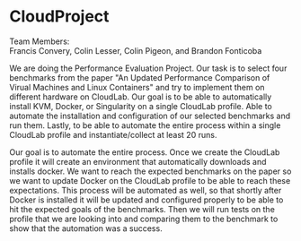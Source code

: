 # CloudProject

Team Members:  
  Francis Convery,
  Colin Lesser,
  Colin Pigeon, and
  Brandon Fonticoba
  
We are doing the Performance Evaluation Project. Our task is to select four benchmarks from the paper "An Updated Performance Comparison of Virual Machines and Linux Containers" and try to implement them on different hardware on CloudLab. Our goal is to be able to automatically install KVM, Docker, or Singularity on a single CloudLab profile. Able to automate the installation and configuration of our selected benchmarks and run them. Lastly, to be able to automate the entire process within a single CloudLab profile and instantiate/collect at least 20 runs.

Our goal is to automate the entire process. Once we create the CloudLab profile it will create an environment that automatically downloads and installs docker. We want to reach the expected benchmarks on the paper so we want to update Docker on the CloudLab profile to be able to reach these expectations. This process will be automated as well, so that shortly after Docker is installed it will be updated and configured properly to be able to hit the expected goals of the benchmarks. Then we will run tests on the profile that we are looking into and comparing them to the benchmark to show that the automation was a success.
